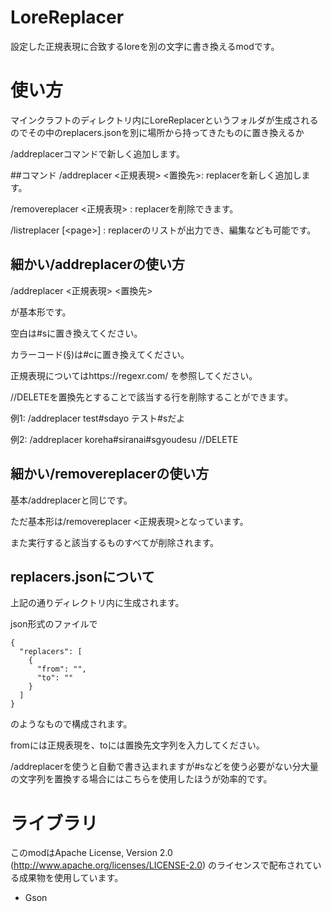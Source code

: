 # LoreReplacer
設定した正規表現に合致するloreを別の文字に書き換えるmodです。
# 使い方
マインクラフトのディレクトリ内にLoreReplacerというフォルダが生成されるのでその中のreplacers.jsonを別に場所から持ってきたものに置き換えるか

/addreplacerコマンドで新しく追加します。

##コマンド
/addreplacer <正規表現> <置換先>: replacerを新しく追加します。

/removereplacer <正規表現> : replacerを削除できます。

/listreplacer [\<page\>] : replacerのリストが出力でき、編集なども可能です。
## 細かい/addreplacerの使い方
/addreplacer <正規表現> <置換先>

が基本形です。

空白は#sに置き換えてください。

カラーコード(§)は#cに置き換えてください。

正規表現についてはhttps://regexr.com/ を参照してください。

//DELETEを置換先とすることで該当する行を削除することができます。

例1: /addreplacer test#sdayo テスト#sだよ

例2: /addreplacer koreha#siranai#sgyoudesu //DELETE
## 細かい/removereplacerの使い方
基本/addreplacerと同じです。

ただ基本形は/removereplacer <正規表現>となっています。

また実行すると該当するものすべてが削除されます。
## replacers.jsonについて
上記の通りディレクトリ内に生成されます。

json形式のファイルで
```
{
  "replacers": [
    {
      "from": "",
      "to": ""
    }
  ]
}
```
のようなもので構成されます。

fromには正規表現を、toには置換先文字列を入力してください。

/addreplacerを使うと自動で書き込まれますが#sなどを使う必要がない分大量の文字列を置換する場合にはこちらを使用したほうが効率的です。
# ライブラリ
このmodはApache License, Version 2.0 (http://www.apache.org/licenses/LICENSE-2.0) のライセンスで配布されている成果物を使用しています。
- Gson
